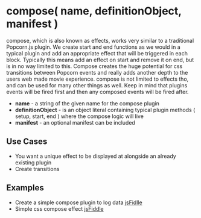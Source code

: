 compose( name, definitionObject, manifest )
===========================================

compose, which is also known as effects, works very similar to a traditional Popcorn.js plugin.  We create start and end functions as we would in a typical plugin and add an appropriate effect that will be triggered in each block.  Typically this means add an effect on start and remove it on end, but is in no way limited to this.  Compose creates the huge potential for css transitions between Popcorn events and really adds another depth to the users web made movie experience. compose is not limited to effects tho, and can be used for many other things as well.  Keep in mind that plugins events will be fired first and then any composed events will be fired after.

* **name** - a string of the given name for the compose plugin
* **definitionObject** -  is an object literal containing typical plugin methods ( setup, start, end ) where the compose logic will live
* **manifest** - an optional manifest can be included

Use Cases
---------

* You want a unique effect to be displayed at alongside an already existing plugin
* Create transitions

Examples
---------

* Create a simple compose plugin to log data [jsFidlle](http://jsfiddle.net/popcornjs/q4rWE/)
* Simple css compose effect [jsFiddle](http://jsfiddle.net/popcornjs/jHL9m/)
